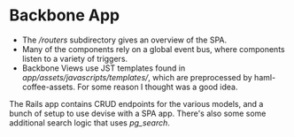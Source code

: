 # Backbone App

* The _/routers_ subdirectory gives an overview of the SPA.
* Many of the components rely on a global event bus, where components
  listen to a variety of triggers.
* Backbone Views use JST templates found in
  _app/assets/javascripts/templates/_, which are preprocessed by
  haml-coffee-assets. For some reason I thought was a good idea.

The Rails app contains CRUD endpoints for the various models, and a
bunch of setup to use devise with a SPA app. There's also some some
additional search logic that uses *pg_search*.
